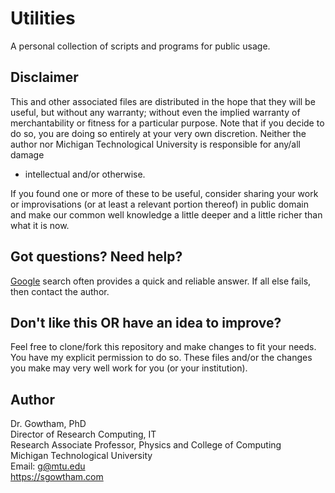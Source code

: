Utilities
================

A personal collection of scripts and programs for public usage.


Disclaimer
-------------------

This and other associated files are distributed in the hope that they will be
useful, but without any warranty; without even the implied warranty of
merchantability or fitness for a particular purpose. Note that if you decide to
do so, you are doing so entirely at your very own discretion. Neither the
author nor Michigan Technological University is responsible for any/all damage
- intellectual and/or otherwise.

If you found one or more of these to be useful, consider sharing your work
or improvisations (or at least a relevant portion thereof) in public domain and
make our common well knowledge a little deeper and a little richer than what it
is now.

Got questions? Need help?
-------------------

[Google](http://google.com/) search often provides a quick and reliable answer.
If all else fails, then contact the author.


Don't like this OR have an idea to improve?
-------------------

Feel free to clone/fork this repository and make changes to fit your needs.
You have my explicit permission to do so. These files and/or the changes
you make may very well work for you (or your institution).

Author
-------------------

Dr. Gowtham, PhD          
Director of Research Computing, IT             
Research Associate Professor, Physics and College of Computing                
Michigan Technological University                 
Email: g@mtu.edu             
https://sgowtham.com
